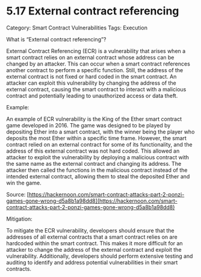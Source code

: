 # 5.17 External contract referencing

Category: Smart Contract Vulnerabilities
Tags: Execution

What is “External contract referencing”?

External Contract Referencing (ECR) is a vulnerability that arises when a smart contract relies on an external contract whose address can be changed by an attacker. This can occur when a smart contract references another contract to perform a specific function. Still, the address of the external contract is not fixed or hard coded in the smart contract. An attacker can exploit this vulnerability by changing the address of the external contract, causing the smart contract to interact with a malicious contract and potentially leading to unauthorized access or data theft.

Example:

An example of ECR vulnerability is the King of the Ether smart contract game developed in 2016. The game was designed to be played by depositing Ether into a smart contract, with the winner being the player who deposits the most Ether within a specific time frame. However, the smart contract relied on an external contract for some of its functionality, and the address of this external contract was not hard coded. This allowed an attacker to exploit the vulnerability by deploying a malicious contract with the same name as the external contract and changing its address. The attacker then called the functions in the malicious contract instead of the intended external contract, allowing them to steal the deposited Ether and win the game.

Source: [https://hackernoon.com/smart-contract-attacks-part-2-ponzi-games-gone-wrong-d5a8b1a98dd8](https://hackernoon.com/smart-contract-attacks-part-2-ponzi-games-gone-wrong-d5a8b1a98dd8)

Mitigation:

To mitigate the ECR vulnerability, developers should ensure that the addresses of all external contracts that a smart contract relies on are hardcoded within the smart contract. This makes it more difficult for an attacker to change the address of the external contract and exploit the vulnerability. Additionally, developers should perform extensive testing and auditing to identify and address potential vulnerabilities in their smart contracts.